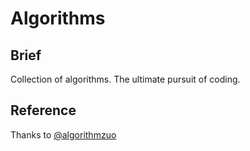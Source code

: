 # Algorithms

## Brief

Collection of algorithms. The ultimate pursuit of coding.

## Reference

Thanks to [@algorithmzuo](https://github.com/algorithmzuo)

